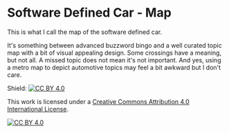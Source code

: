 # Software Defined Car - Map

This is what I call the map of the software defined car.

It's something between advanced buzzword bingo and a well curated topic map with a bit of visual appealing design. 
Some crossings have a meaning, but not all. A missed topic does not mean it's not important. 
And yes, using a metro map to depict automotive topics may feel a bit awkward but I don't care. 



Shield: [![CC BY 4.0][cc-by-shield]][cc-by]

This work is licensed under a
[Creative Commons Attribution 4.0 International License][cc-by].

[![CC BY 4.0][cc-by-image]][cc-by]

[cc-by]: http://creativecommons.org/licenses/by/4.0/
[cc-by-image]: https://i.creativecommons.org/l/by/4.0/88x31.png
[cc-by-shield]: https://img.shields.io/badge/License-CC%20BY%204.0-lightgrey.svg
